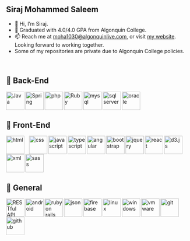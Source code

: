 ## Siraj Mohammed Saleem
- 👋 Hi, I’m Siraj.
- :school: Graduated with 4.0/4.0 GPA from Algonquin College.
- 📫 Reach me at moha1030@algonquinlive.com, or visit <a href="https://www.sirajsaleem.com">my website</a>. Looking forward to working together.
- Some of my repositories are private due to Algonquin College policies.
<br/>

## :robot: Back-End

<img title="Java" align="left" alt="Java" width="50px" src="https://cdn.jsdelivr.net/gh/devicons/devicon/icons/java/java-original-wordmark.svg"/>
<img title="Spring" align="left" alt="Spring" width="50px" src="https://sirajsaleem.com/images/portfolio/spring.svg"/>
<img title="PHP" align="left" alt="php" width="50px" src="https://cdn.jsdelivr.net/gh/devicons/devicon/icons/php/php-original.svg"/>
<img title="Ruby" align="left" alt="Ruby" width="50px" src="https://cdn.jsdelivr.net/gh/devicons/devicon/icons/ruby/ruby-original.svg"/>
<img title="MySQL" align="left" alt="mysql" width="50px" src="https://cdn.jsdelivr.net/gh/devicons/devicon/icons/mysql/mysql-original-wordmark.svg"/>
<img title="Microfost SQL Server" align="left" alt="sql server" width="50px" src="https://sirajsaleem.com/images/portfolio/microsoft-sql-server-logo.png"/>
<img title="Oracle Server" alt="oracle" width="50px" src="https://sirajsaleem.com/images/portfolio/oracle.png"/>

<br>

## :robot: Front-End

<img title="HTML 5" align="left" alt="html" width="50px" style="padding-right:10px;" src="https://cdn.jsdelivr.net/gh/devicons/devicon/icons/html5/html5-original.svg"/>
<img title="CSS" align="left" alt="css" width="50px" src="https://cdn.jsdelivr.net/gh/devicons/devicon/icons/css3/css3-original.svg"/>
<img title="JavaScript" align="left" alt="javascript" width="50px" src="https://cdn.jsdelivr.net/gh/devicons/devicon/icons/javascript/javascript-original.svg"/>
<img title="TypeScript" align="left" alt="typescript" width="50px" src="https://sirajsaleem.com/images/portfolio/typescript.svg"/>
<img title="Angular" align="left" alt="angular" width="50px" src="https://sirajsaleem.com/images/portfolio/angularjs.svg"/>
<img title="Bootstrap" align="left" alt="bootstrap" width="50px" src="https://cdn.jsdelivr.net/gh/devicons/devicon/icons/bootstrap/bootstrap-original.svg"/>
<img title="jQuery" align="left" alt="jquery" width="50px" src="https://cdn.jsdelivr.net/gh/devicons/devicon/icons/jquery/jquery-original.svg"/>
<img title="React" align="left" alt="react" width="50px" src="https://cdn.jsdelivr.net/gh/devicons/devicon/icons/react/react-original.svg"/>
<img title="D3" align="left" alt="d3.js" width="50px" src="https://cdn.jsdelivr.net/gh/devicons/devicon/icons/d3js/d3js-original.svg"/>
<img title="XML" align="left" alt="xml" width="50px" src="https://sirajsaleem.com/images/portfolio/xml.png"/>
<img title="Sass" alt="sass" width="50px" src="https://cdn.jsdelivr.net/gh/devicons/devicon/icons/sass/sass-original.svg"/>

<br>

## :robot: General

<img title="RESTful API" align="left" alt="RESTful API" width="50px" src="https://sirajsaleem.com/images/portfolio/restful-api.png"/>
<img title="Android Development Kit" align="left" alt="android" width="50px" src="https://sirajsaleem.com/images/portfolio/androidstudio.svg"/>
<img title="Ruby on Rails" align="left" alt="ruby on rails" width="50px" src="https://cdn.jsdelivr.net/gh/devicons/devicon/icons/rails/rails-plain.svg"/>
<img title="JSON" align="left" alt="json" width="50px" src="https://sirajsaleem.com/images/portfolio/json.png"/>
<img title="Firebase Analytics" align="left" alt="firebase" width="50px" src="https://cdn.jsdelivr.net/gh/devicons/devicon/icons/firebase/firebase-plain.svg"/>
<img title="Linux" align="left" alt="linux" width="50px" src="https://sirajsaleem.com/images/portfolio/linux.svg"/>
<img title="Windows" align="left" alt="windows" width="50px" src="https://sirajsaleem.com/images/portfolio/windows.svg"/>
<img title="VMWare" align="left" alt="vmware" width="50px" src="https://sirajsaleem.com/images/portfolio/vmware.png"/>
<img title="Git" align="left" alt="git" width="50px" src="https://cdn.jsdelivr.net/gh/devicons/devicon/icons/git/git-original.svg"/>
<img title="GitHub" alt="github" width="50px" src="https://cdn.jsdelivr.net/gh/devicons/devicon/icons/github/github-original.svg"/>

<br/>
<!--
 ## :bar_chart: Stats

 ![Siraj's GitHub stats](https://github-readme-stats.vercel.app/api?username=sirajms5&show_icons=true&theme=gruvbox)
-->
<!---
sirajms5/sirajms5 is a ✨ special ✨ repository because its `README.md` (this file) appears on your GitHub profile.
You can click the Preview link to take a look at your changes.
--->
